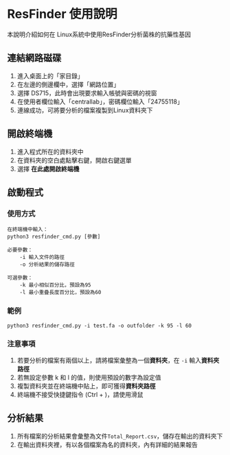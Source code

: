 # ResFinder 使用說明

本說明介紹如何在 Linux系統中使用ResFinder分析菌株的抗藥性基因

## 連結網路磁碟

 1. 進入桌面上的「家目錄」
 2. 在左邊的側邊欄中，選擇「網路位置」
 3. 選擇 DS715，此時會出現要求輸入帳號與密碼的視窗
 4. 在使用者欄位輸入「centrallab」，密碼欄位輸入「24755118」
 5. 連線成功，可將要分析的檔案複製到Linux資料夾下

## 開啟終端機

 1. 進入程式所在的資料夾中
 2. 在資料夾的空白處點擊右鍵，開啟右鍵選單
 3. 選擇 **在此處開啟終端機**

## 啟動程式
### 使用方式
```
在終端機中輸入：
python3 resfinder_cmd.py [參數]

必要參數：
	-i 輸入文件的路徑
	-o 分析結果的儲存路徑
	
可選參數：
	-k 最小相似百分比，預設為95
	-l 最小重疊長度百分比，預設為60
```

### 範例
```
python3 resfinder_cmd.py -i test.fa -o outfolder -k 95 -l 60
```
### 注意事項

 1. 若要分析的檔案有兩個以上，請將檔案彙整為一個**資料夾**，在 ``-i`` 輸入**資料夾路徑**
 2. 若無設定參數 k 和 l 的值，則使用預設的數字為設定值
 3. 複製資料夾並在終端機中貼上，即可獲得**資料夾路徑**
 4. 終端機不接受快捷鍵指令 (Ctrl + )，請使用滑鼠

## 分析結果

 1. 所有檔案的分析結果會彙整為文件``Total_Report.csv``，儲存在輸出的資料夾下
 2. 在輸出資料夾裡，有以各個檔案為名的資料夾，內有詳細的結果報告




<!--stackedit_data:
eyJoaXN0b3J5IjpbMjA1NTU5OTczNywtODAyODQ5ODk0LC0xNT
AxNzIyMjUzLC0yMTAxMjA5OTc5LC0xMTYyMjA4NzkxLDQ0NDM3
MjA1NCwtMzI4MTEzMTgsNzcwMzM2Nzg2LDE0OTQ2NzA1ODAsLT
YxODMxNzQ2Miw1NjA0NTM2NTksLTEzNzIwMTg1MzcsLTEyMzc5
NjcxMjksLTg1NzUwMTY3MywtMTQzNDUzMzg2OSwtMTQ0NTExOD
M0NiwxMTg4MTg0ODIsMTE4MzcwMjUxOCwxMjk4NjU3NTI1XX0=

-->